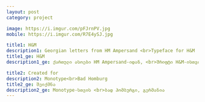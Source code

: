 ```yaml
---
layout: post
category: project

image: https://i.imgur.com/pFJrnPV.jpg
mobile: https://i.imgur.com/R7E4ySJ.jpg

title1: H&M
description1: Georgian letters from HM Ampersand <br>Typeface for H&M
title1_ge: H&M
description1_ge: ქართული ასოები HM Ampersand-იდან, <br>შრიფტი H&M-ისთვის

title2: Created for
description2: Monotype<br>Bad Homburg
title2_ge: შეიქმნა
description2_ge: Monotype-სთვის <br>ბად ჰომბურგი, გერმანია
---
```

